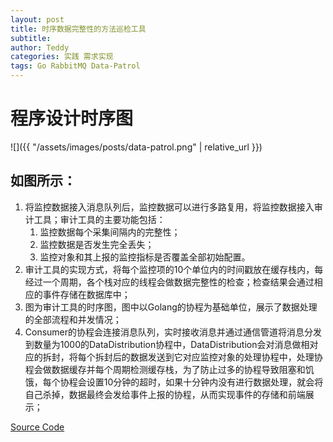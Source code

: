 ```yaml
---
layout: post
title: 时序数据完整性的方法巡检工具
subtitle: 
author: Teddy
categories: 实践 需求实现
tags: Go RabbitMQ Data-Patrol
---
```


# 程序设计时序图

![]({{ "/assets/images/posts/data-patrol.png" | relative_url }})



## 如图所示：
1. 将监控数据接入消息队列后，监控数据可以进行多路复用，将监控数据接入审计工具；审计工具的主要功能包括：
   1. 监控数据每个采集间隔内的完整性；
   2. 监控数据是否发生完全丢失；
   3. 监控对象和其上报的监控指标是否覆盖全部初始配置。
2. 审计工具的实现方式，将每个监控项的10个单位内的时间戳放在缓存栈内，每经过一个周期，各个栈对应的线程会做数据完整性的检查；检查结果会通过相应的事件存储在数据库中；
1.	图为审计工具的时序图，图中以Golang的协程为基础单位，展示了数据处理的全部流程和并发情况；
2.	Consumer的协程会连接消息队列，实时接收消息并通过通信管道将消息分发到数量为1000的DataDistribution协程中，DataDistribution会对消息做相对应的拆封，将每个拆封后的数据发送到它对应监控对象的处理协程中，处理协程会做数据缓存并每个周期检测缓存栈，为了防止过多的协程导致阻塞和饥饿，每个协程会设置10分钟的超时，如果十分钟内没有进行数据处理，就会将自己杀掉，数据最终会发给事件上报的协程，从而实现事件的存储和前端展示；

[Source Code](https://github.com/TeddyGoodman)
